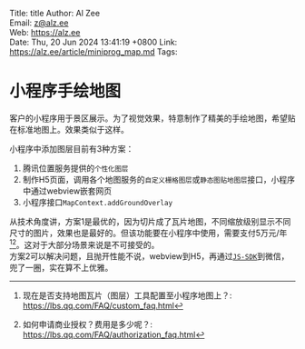 Title:  title
Author: Al Zee  
Email:  z@alz.ee  
Web:    https://alz.ee  
Date:   Thu, 20 Jun 2024 13:41:19 +0800
Link:   https://alz.ee/article/miniprog_map.md
Tags:   

# 小程序手绘地图

客户的小程序用于景区展示。为了视觉效果，特意制作了精美的手绘地图，希望贴在标准地图上。效果类似于这样。


小程序中添加图层目前有3种方案：
1. 腾讯位置服务提供的`个性化图层`
1. 制作H5页面，调用各个地图服务的`自定义栅格图层`或`静态图贴地图层`接口，小程序中通过webview嵌套网页
1. 小程序接口`MapContext.addGroundOverlay`

从技术角度讲，方案1是最优的，因为切片成了瓦片地图，不同缩放级别显示不同尺寸的图片，效果也是最好的。但该功能要在小程序中使用，需要支付5万元/年[^1][^2]。这对于大部分场景来说是不可接受的。   
方案2可以解决问题，且抛开性能不说，webview到H5，再通过[`JS-SDK`](https://developers.weixin.qq.com/doc/offiaccount/OA_Web_Apps/JS-SDK.html)到微信，兜了一圈，实在算不上优雅。  


[^1]: 现在是否支持地图瓦片（图层）工具配置至小程序地图上？: https://lbs.qq.com/FAQ/custom_faq.html
[^2]: 如何申请商业授权？费用是多少呢？: https://lbs.qq.com/FAQ/authorization_faq.html
[^js-sdk]: js-sdk: https://developers.weixin.qq.com/doc/offiaccount/OA_Web_Apps/JS-SDK.html
